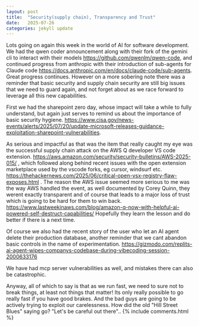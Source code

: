 ```yaml
---
layout: post
title:  "Security(supply chain), Transparency and Trust"
date:   2025-07-26
categories: jekyll update
---
```

Lots going on again this week in the world of AI for software development. We had the qwen coder announcement along with their fork of the gemini cli to interact with their models <https://github.com/qwenlm/qwen-code>, and continued progress from anthropic with their introduction of sub-agents for Claude code <https://docs.anthropic.com/en/docs/claude-code/sub-agents>. Great progress continues. However on a more sobering note there was a reminder that basic security and supply chain security are still big issues that we need to guard again, and not forget about as we race forward to leverage all this new capabilities.

First we had the sharepoint zero day, whose impact will take a while to fully understand, but again just serves to remind us about the importance of basic security hygiene. <https://www.cisa.gov/news-events/alerts/2025/07/20/update-microsoft-releases-guidance-exploitation-sharepoint-vulnerabilities>.

As serious and impactful as that was the item that really caught my eye was the successful supply chain attack on the AWS Q developer VS code extension. <https://aws.amazon.com/security/security-bulletins/AWS-2025-015/> , which followed along behind recent issues with the open extension marketplace used by the vscode forks, eg cursor, windsurf etc.  <https://thehackernews.com/2025/06/critical-open-vsx-registry-flaw-exposes.html> . The reason the AWS issue seemed more serious to me was the way AWS handled the event, as well documented by Corey Quinn, they werent exactly transparent and of course that leads to a major loss of trust which is going to be hard for them to win back. <https://www.lastweekinaws.com/blog/amazon-q-now-with-helpful-ai-powered-self-destruct-capabilities/> Hopefully they learn the lesson and do better if there is a next time.


Of course we also had the recent story of the user who let an AI agent delete their production database, another reminder that we cant abandon basic controls in the name of experimentation. <https://gizmodo.com/replits-ai-agent-wipes-companys-codebase-during-vibecoding-session-2000633176>

We have had mcp server vulnerabilities as well, and mistakes there can also be catastrophic.

Anyway, all of which to say is that as we run fast, we need to sure not to break things, at least not things that matter! Its only really possible to go really fast if you have good brakes. And the bad guys are going to be actively trying to exploit our carelessness. How did the old "Hill Street Blues" saying go? "Let's be careful out there"..
{% include comments.html %}